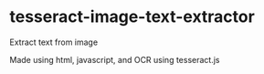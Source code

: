 # tesseract-image-text-extractor

Extract text from image

Made using html, javascript, and OCR using tesseract.js

